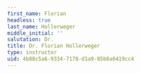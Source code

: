 ```yaml
---
first_name: Florian
headless: true
last_name: Hollerweger
middle_initial: ''
salutation: Dr.
title: Dr. Florian Hollerweger
type: instructor
uid: 4b88c5a6-9334-7178-d1a9-85b8a6419cc4
---
```

